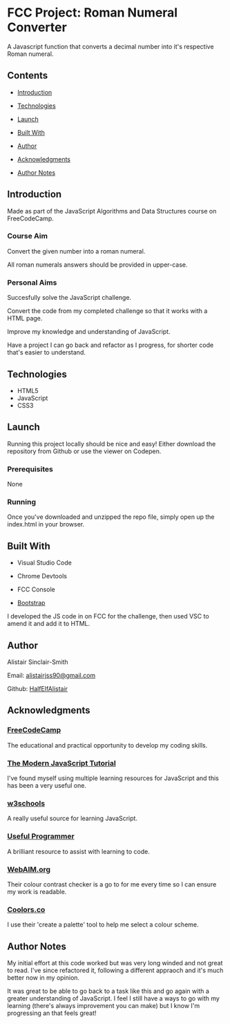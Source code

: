 # FCC Project: Roman Numeral Converter

A Javascript function that converts a decimal number into it's respective Roman numeral.

## Contents

- [Introduction](#Introduction)

- [Technologies](#Technologies)

- [Launch](#Launch)

- [Built With](#Built-With)

- [Author](#Author)

- [Acknowledgments](#Acknowledgments)

- [Author Notes](#Author-Notes)


## Introduction

Made as part of the JavaScript Algorithms and Data Structures course on FreeCodeCamp.

### Course Aim

Convert the given number into a roman numeral.

All roman numerals answers should be provided in upper-case.


### Personal Aims

Succesfully solve the JavaScript challenge.

Convert the code from my completed challenge so that it works with a HTML page.

Improve my knowledge and understanding of JavaScript.

Have a project I can go back and refactor as I progress, for shorter code that's easier to understand.


## Technologies

- HTML5
- JavaScript
- CSS3

## Launch

Running this project locally should be nice and easy! Either download the repository from Github or use the viewer on Codepen.

### Prerequisites

None

### Running

Once you've downloaded and unzipped the repo file, simply open up the index.html in your browser.


## Built With

- Visual Studio Code

- Chrome Devtools

- FCC Console

- [Bootstrap](https://getbootstrap.com/)

I developed the JS code in on FCC for the challenge, then used VSC to amend it and add it to HTML.

## Author

Alistair Sinclair-Smith

Email: [alistairjss90@gmail.com](alistairjss90@gmail.com)

Github: [HalfElfAlistair](https://github.com/HalfElfAlistair)


## Acknowledgments

### [FreeCodeCamp](https://www.freecodecamp.org/)
The educational and practical opportunity to develop my coding skills.

### [The Modern JavaScript Tutorial](https://javascript.info/)
I've found myself using multiple learning resources for JavaScript and this has been a very useful one.

### [w3schools](https://www.w3schools.com/)
A really useful source for learning JavaScript.

### [Useful Programmer](https://www.youtube.com/channel/UCAocVBB14ixYUfdhKaSrvNQ)
A brilliant resource to assist with learning to code.

### [WebAIM.org](https://webaim.org/)
Their colour contrast checker is a go to for me every time so I can ensure my work is readable.

### [Coolors.co](https://coolors.co/)
I use their 'create a palette' tool to help me select a colour scheme.


## Author Notes

My initial effort at this code worked but was very long winded and not great to read. I've since refactored it, following a different appraoch and it's much better now in my opinion.

It was great to be able to go back to a task like this and go again with a greater understanding of JavaScript. I feel I still have a ways to go with my learning (there's always improvement you can make) but I know I'm progressing an that feels great!